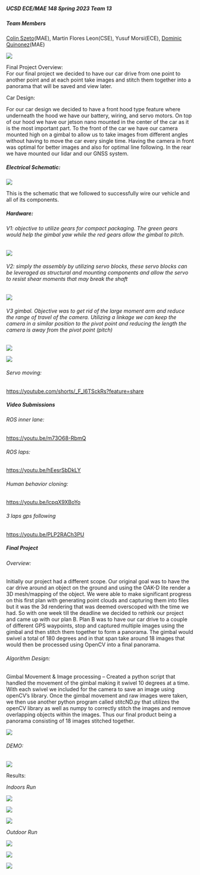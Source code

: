 ##### UCSD ECE/MAE 148 Spring 2023 Team 13


##### Team Members

[Colin Szeto](mailto:cszeto@ucsd.edu)(MAE), Martin Flores Leon(CSE), Yusuf Morsi(ECE), [Dominic Quinonez](mailto:dmquinon@ucsd.edu)(MAE)

![](https://lh5.googleusercontent.com/iS5lAORZ4h9Co1goMg14JcI_lDNIP77eHcVNOOUyOVVRmAoKkO7llHE2fz9MXiIKfYwbJjuDlobRydKOwqm36LhZcJrDULBIi3FcBilmd-IZpmGJqW-3EHEzq4725zKYT55Wvm1wi7o2ygwNconTjuM)

Final Project Overview:  
For our final project we decided to have our car drive from one point to another point and at each point take images and stitch them together into a panorama that will be saved and view later. 

Car Design:

For our car design we decided to have a front hood type feature where underneath the hood we have our battery, wiring, and servo motors. On top of our hood we have our jetson nano mounted in the center of the car as it is the most important part. To the front of the car we have our camera mounted high on a gimbal to allow us to take images from different angles without having to move the car every single time. Having the camera in front was optimal for better images and also for optimal line following. In the rear we have mounted our lidar and our GNSS system.


##### Electrical Schematic: 

![](https://lh3.googleusercontent.com/UGsK9eaaBPQoW64z_iIWD3uI3NEcf9nSjy0ejIT-jly79kv5fTSLtPaIds0mv0si6z_4gqiAbhwvPOrs9T51NE7U6wgT5EEZhMTG0CrZgNnx2ZZbBrTqO2L9NfMnIUKE8uHbW4Yfe54SrZuPsPj4hdU)

This is the schematic that we followed to successfully wire our vehicle and all of its components.


##### Hardware: 


###### _V1: objective to utilize gears for compact packaging. The green gears would help the gimbal yaw while the red gears allow the gimbal to pitch._ 

![](https://lh6.googleusercontent.com/LI5zHHalXJidVnefKfnGtQPs8NcmErGbldLNXyEBFHE-muq96bdDhxDs4O7c9wVR46TV7FlGNPcbxYnP1OQuFCzw5OtVVm45uv1WrolGtPwF0dkoD0uf6v6eugN1HUml2dEj2UrSHwtV5tfEzTT4Nf0)


###### _V2: simply the assembly by utilizing servo blocks, these servo blocks can be leveraged as structural and mounting components and allow the servo to resist shear moments that may break the shaft_

![](https://lh3.googleusercontent.com/h0TbPY-7VQpNTPmkw4KSAA4ktqF2Xy_kwb3fBMM3FJveibvy4J8xalKwv57_YfrTfXBeR0GnyA9MP-SI7UVlU3_PfVuID0I35ej8LREgMu8FqvYdsSx7eS1Us6H7KlDPg7P7xzxcTzlpzdb0c_aGt2Q)


###### _V3 gimbal. Objective was to get rid of the large moment arm and reduce the range of travel of the camera. Utilizing a linkage we can keep the camera in a similar position to the pivot point and reducing the length the camera is away from the pivot point (pitch)_

![](https://lh3.googleusercontent.com/5_7LBACfDdK7hSa7p8oVbGq_SQ7gCez5is_I92_d0A4jSJ9cEVMhAGG5r7JYlsZVeJPFrI7UVKhxIumUUMuRqfUgvv5Ef7rt1Owqy9dd3Z6HplSBZSu9KmBWVL_18nMRWLOuGJ1B4h33-JwJSCz-nck)

![](https://lh6.googleusercontent.com/JhTEDNu4PmTe3fp_b4Z-tE_scn8ybvfaxxv1RfD1fCzFgn6atay9RsV-epAyweoLrO9_vjGehvxJJtZSNsy1rPqSm6lOFCMvtVC-v-wrUmOdk5xYqpzIktkf-d387U1_ujZ8DZ3Swv6j4JdeTOpL8Sk)


###### _Servo moving:_

<https://youtube.com/shorts/_F_l6TSckRs?feature=share>


##### Video Submissions


###### _ROS inner lane:_ 

<https://youtu.be/m73O68-RbmQ>


###### _ROS laps:_ 

<https://youtu.be/hEesrSbDkLY>


###### _Human behavior cloning:_ 

<https://youtu.be/lcpqX9XBoYo>


###### _3 laps gps following_

<https://youtu.be/PLP2RACh3PU>


##### Final Project


###### _Overview:_ 

Initially our project had a different scope. Our original goal was to have the car drive around an object on the ground and using the OAK-D lite render a 3D mesh/mapping of the object. We were able to make significant progress on this first plan with generating point clouds and capturing them into files but it was the 3d rendering that was deemed overscoped with the time we had. So with one week till the deadline we decided to rethink our project and came up with our plan B. Plan B was to have our car drive to a couple of different GPS waypoints, stop and captured multiple images using the gimbal and then stitch them together to form a panorama. The gimbal would swivel a total of 180 degrees and in that span take around 18 images that would then be processed using OpenCV into a final panorama. 


###### _Algorithm Design:_ 

Gimbal Movement & Image processing – Created a python script that handled the movement of the gimbal making it swivel 10 degrees at a time. With each swivel we included for the camera to save an image using openCV’s library. Once the gimbal movement and raw images were taken, we then use another python program called stitcND.py that utilizes the openCV library as well as numpy to correctly stitch the images and remove overlapping objects within the images. Thus our final product being a panorama consisting of 18 images stitched together. 

![](https://lh6.googleusercontent.com/698d0hlSoYlySs_S9QgBiK1NxxyAnOfl_xcndCdQya_IUxwrJ637aVwiCnpcBJ4pnWqum849n96Bu3KIxC1giVCh4hoL3LI_Z4kCcEwIqJ659qeKl6osFzZrJJlT1oADAyn3smkCMabRR5l4wM4oVgk)


###### _DEMO:_ 
![](https://youtu.be/wOdJzO9YFwA)


Results: 

_Indoors Run_

![](https://lh3.googleusercontent.com/6PNPa1cjwmaSy7XqOmKdq_rk-HXxWKioTsWK0a9XKgECeo6L4DlY4ZrQzrXIc_gnctYv8zpK0G36lyar9_MomfiS7AmY_rgemIs0guhvolcGDSHoNl9GPKNusLKgJs-EXUjiG31BpaEIEKeDZNuo_YA)

![](https://lh5.googleusercontent.com/SdzjxxhawaRsoG9PvOXaX_Cjm816sB36e9ByEjXciIpYeL3KPzZ-gTnKwUFrLvpq_Vd3GtTXjIRTqIJ5tzh4qfBOv_pnsEd8ZF3jhbU7Fmt48rTxE9wwEez9Z3MR-SNGrx-9YmtZJE0VTEJnyMk3nww)

![](https://lh5.googleusercontent.com/De64uNRnpMaYpLp4L8TH7IF-6aYm1w15fsmxTSqmPcD85FAsbQUDwMxBkj2Gc2E-5jYUG7y71qv22iKza2MLLmionc92iEQvydO0FfWSvHeh1cupNIKptTYpOAS3dcJSIjnsE60VUBPmkXkNS6mxPoQ)

_Outdoor Run_ 

![](https://lh6.googleusercontent.com/SLy1IAtqFmlvoS_lg8jvKIr0PmxZZ9NEjssI5Mi-mqfb2KGRKUMC3DBd7ccn5Q4hbcFbVquf1bmj8PB9H9CIIBP8Qev0dGR4p_MMBom3grbohgHqq3x_6MAU4WAtiO5ns4ed3bLv1Wgg8yXVl8Wp0bw)

![](https://lh6.googleusercontent.com/MNKSXHjGxZ31T7oMhLy30mFaVnAX2iNKJN-FnpXSruSrl7JKc0N8Yf0U9XX6lv2T-97K_50rjniNeBRUadh2LoDHMhQJuYfBfXE-HjCfB36MoDsMeS3RejyHoX1pZ20WOsNxAMCard4VODLOs2prYg8)

![](https://lh6.googleusercontent.com/Q70LiGDRXfvMDy4zurNtcbXIQmHlGQeB31lbScWJyQ091KHhdo90vRL7H7TtXbMn99d1mHFL8vWGHiZHzGBaUofR_LfDGvUexzyi-uiPtmlGFpjvOXE8CVpmNxR1ZSM3CMhRCDwy7nsxZhEic97OzCU)
  </div>
